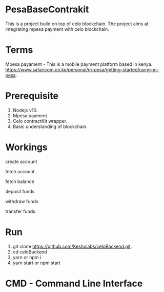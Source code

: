 # PesaBaseContrakit
  This is a project build on top of celo blockchain. The project aims at integrating mpesa payment with celo blockchain.

# Terms
  Mpesa payament - This is a mobile payment platform based in kenya. https://www.safaricom.co.ke/personal/m-pesa/getting-started/using-m-pesa.

# Prerequisite
1. Nodejs v10.
2. Mpesa payment.
3. Celo contractKit wrapper.
4. Basic understanding of blockchain.

# Workings
 create account

 fetch account

 fetch balance

 deposit funds

 withdraw funds

 transfer funds

# Run
1. git clone https://github.com/Kesholabs/celoBackend.git.
2. cd celoBackend
3. yarn or npm i
4. yarn start or npm start

# CMD - Command Line Interface
